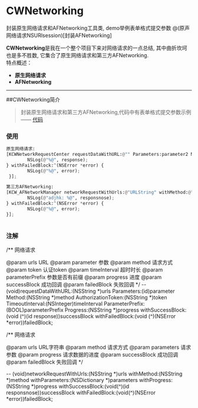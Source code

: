 # CWNetworking
封装原生网络请求和AFNetworking工具类, demo举例表单格式提交参数
@(原声网络请求NSURlsession)[封装AFNetworking]

**CWNetworking**是我在一个整个项目下来对网络请求的一点总结, 其中曲折坎坷也是多不胜数, 它集合了原生网络请求和第三方AFNetworking.  
特点概述：
 
- **原生网络请求** 
- **AFNetworking** 

-------------------



##CWNetworking简介

>封装原生网络请求和第三方AFNetworking,代码中有表单格式提交参数示例    —— [代码](https://github.com/LuckyChen73/CWNetworking.git)



### 使用
``` python
原生网络请求:
[KCWNetworkRequestCenter requestDataWithURL:@"" Parameters:parameter2 Method:@"POST" AuthorizationToken:token TimeoutInterval:10 ParameterPrefix:NO Progress:nil withSuccessBlock:^(id response) {
        NSLog(@"%@", response);
} withFailedBlock:^(NSError *error) {
        NSLog(@"%@", error);
 }];

第三方AFNetworking:
[KCW_AFNetworkManager networkRequestWithUrls:@"URLString" withMethod:@"GET" withParameters:nil withProgress:nil withSuccessBlock:^(id responsnose) {
        NSLog(@"adjhk: %@", responsnose);
} withFailedBlock:^(NSError *error) {
        NSLog(@"%@", error);
}];



```
### 注解

/**
 网络请求
 
 @param urls URL
 @param parameter 参数
 @param method 请求方式
 @param token 认证token
 @param timeInterval 超时时长
 @param parameterPrefix 参数是否有前缀
 @param progress 进度
 @param successBlock 成功回调
 @param failedBlock 失败回调
 */
-- (void)requestDataWithURL:(NSString *)urls Parameters:(id)parameter Method:(NSString *)method AuthorizationToken:(NSString *)token TimeoutInterval:(NSInteger)timeInterval ParameterPrefix:(BOOL)parameterPrefix Progress:(NSString *)progress withSuccessBlock:(void (^)(id response))successBlock withFailedBlock:(void (^)(NSError *error))failedBlock;



/**
 网络请求
 
 @param urls URL字符串
 @param method 请求方式
 @param parameters 请求参数
 @param progress 请求数据的进度
 @param successBlock 成功回调
 @param failedBlock 失败回调
 */
 
-- (void)networkRequestWithUrls:(NSString *)urls withMethod:(NSString *)method withParameters:(NSDictionary *)parameters withProgress:(NSString *)progress withSuccessBlock:(void(^)(id responsnose))successBlock withFailedBlock:(void(^)(NSError *error))failedBlock;
